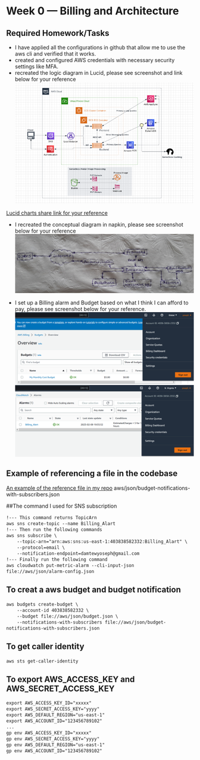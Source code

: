 # Week 0 — Billing and Architecture
## Required Homework/Tasks
- I have applied all the configurations in github that allow me to use the aws cli and verified that it works. <br />
- created and configured AWS credentials with necessary security settings like MFA. <br />
- recreated the logic diagram in Lucid, please see screenshot and link below for your reference  <br />
![logical diagram](/journal/assets/Logical-diagram.PNG) <br />

[Lucid charts share link for your reference](https://lucid.app/lucidchart/99c9e132-611f-4a56-bbfd-ff81e87b42b6/edit?viewport_loc=-380%2C-688%2C2220%2C1088%2C0_0&invitationId=inv_1b8bb36b-e9d0-4fc0-9674-17aefc62979b) <br />

- I recreated the conceptual diagram in napkin, please see screenshot below for your reference <br />
![Conceptual napkin diagram](/journal/assets/Conceptual-napkin-diagram.PNG)<br />

- I set up a Billing alarm and Budget based on what I think I can afford to pay, please see screenshot below for your reference. <br />
![Budgets](/journal/assets/Budgets.PNG) <br />
![Billing-Alert](/journal/assets/Billing_Alert.PNG) <br />

## Example of referencing a file in the codebase
[An example of the reference file in my repo](/aws/json/budget-notifications-with-subscribers.json) aws/json/budget-notifications-with-subscribers.json <br />

##The command I used for SNS subscription
```sns
!--- This command returns TopicArn
aws sns create-topic --name Billing_Alart 
!--- Then run the following commands
aws sns subscribe \
    --topic-arn="arn:aws:sns:us-east-1:403838582332:Billing_Alart" \
    --protocol=email \
    --notification-endpoint=damtewyoseph@gmail.com
!--- Finally run the following command
aws cloudwatch put-metric-alarm --cli-input-json file://aws/json/alarm-config.json
```
## To creat a aws budget and budget notification
```buget
aws budgets create-budget \
    --account-id 403838582332 \
    --budget file://aws/json/budget.json \
    --notifications-with-subscribers file://aws/json/budget-notifications-with-subscribers.json
```
## To get caller identity
```
aws sts get-caller-identity
```
## To export AWS_ACCESS_KEY and AWS_SECRET_ACCESS_KEY
```
export AWS_ACCESS_KEY_ID="xxxxx"
export AWS_SECRET_ACCESS_KEY="yyyy"
export AWS_DEFAULT_REGION="us-east-1"
export AWS_ACCOUNT_ID="123456789102"
...
gp env AWS_ACCESS_KEY_ID="xxxxx"
gp env AWS_SECRET_ACCESS_KEY="yyyy"
gp env AWS_DEFAULT_REGION="us-east-1"
gp env AWS_ACCOUNT_ID="123456789102"
```



